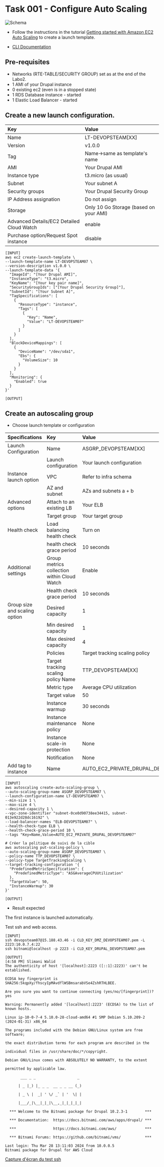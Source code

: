 # Task 001 - Configure Auto Scaling

![Schema](./img/CLD_AWS_INFA.PNG)

* Follow the instructions in the tutorial [Getting started with Amazon EC2 Auto Scaling](https://docs.aws.amazon.com/autoscaling/ec2/userguide/GettingStartedTutorial.html) to create a launch template.

* [CLI Documentation](https://docs.aws.amazon.com/cli/latest/reference/autoscaling/)

## Pre-requisites

* Networks (RTE-TABLE/SECURITY GROUP) set as at the end of the Labo2.
* 1 AMI of your Drupal instance
* 0 existing ec2 (even is in a stopped state)
* 1 RDS Database instance - started
* 1 Elastic Load Balancer - started

## Create a new launch configuration. 

|Key|Value|
|:--|:--|
|Name|LT-DEVOPSTEAM[XX]|
|Version|v1.0.0|
|Tag|Name->same as template's name|
|AMI|Your Drupal AMI|
|Instance type|t3.micro (as usual)|
|Subnet|Your subnet A|
|Security groups|Your Drupal Security Group|
|IP Address assignation|Do not assign|
|Storage|Only 10 Go Storage (based on your AMI)|
|Advanced Details/EC2 Detailed Cloud Watch|enable|
|Purchase option/Request Spot instance|disable|

```
[INPUT]
aws ec2 create-launch-template \
--launch-template-name LT-DEVOPSTEAM07 \
--version-description v1.0.0 \
--launch-template-data '{
  "ImageId": "[Your Drupal AMI]",
  "InstanceType": "t3.micro",
  "KeyName": "[Your key pair name]",
  "SecurityGroupIds": ["[Your Drupal Security Group]"],
  "SubnetId": "[Your Subnet A]",
  "TagSpecifications": [
    {
      "ResourceType": "instance",
      "Tags": [
        {
          "Key": "Name",
          "Value": "LT-DEVOPSTEAM07"
        }
      ]
    }
  ],
  "BlockDeviceMappings": [
    {
      "DeviceName": "/dev/sda1",
      "Ebs": {
        "VolumeSize": 10
      }
    }
  ],
  "Monitoring": {
    "Enabled": true
  }
}'

[OUTPUT]
```

## Create an autoscaling group

* Choose launch template or configuration

|Specifications|Key|Value|
|:--|:--|:--|
|Launch Configuration|Name|ASGRP_DEVOPSTEAM[XX]|
||Launch configuration|Your launch configuration|
|Instance launch option|VPC|Refer to infra schema|
||AZ and subnet|AZs and subnets a + b|
|Advanced options|Attach to an existing LB|Your ELB|
||Target group|Your target group|
|Health check|Load balancing health check|Turn on|
||health check grace period|10 seconds|
|Additional settings|Group metrics collection within Cloud Watch|Enable|
||Health check grace period|10 seconds|
|Group size and scaling option|Desired capacity|1|
||Min desired capacity|1|
||Max desired capacity|4|
||Policies|Target tracking scaling policy|
||Target tracking scaling policy Name|TTP_DEVOPSTEAM[XX]|
||Metric type|Average CPU utilization|
||Target value|50|
||Instance warmup|30 seconds|
||Instance maintenance policy|None|
||Instance scale-in protection|None|
||Notification|None|
|Add tag to instance|Name|AUTO_EC2_PRIVATE_DRUPAL_DEVOPSTEAM[XX]|

```
[INPUT]
aws autoscaling create-auto-scaling-group \
--auto-scaling-group-name ASGRP_DEVOPSTEAM07 \
--launch-configuration-name LT-DEVOPSTEAM07 \
--min-size 1 \
--max-size 4 \
--desired-capacity 1 \
--vpc-zone-identifier "subnet-0ce0d90738ee34415, subnet-013e922d28dc16192" \
--load-balancer-names "ELB-DEVOPSTEAM07" \
--health-check-type ELB \
--health-check-grace-period 10 \
--tags "Key=Name,Value=AUTO_EC2_PRIVATE_DRUPAL_DEVOPSTEAM07"

# Créer la politique de suivi de la cible
aws autoscaling put-scaling-policy \
--auto-scaling-group-name ASGRP_DEVOPSTEAM07 \
--policy-name TTP_DEVOPSTEAM07 \
--policy-type TargetTrackingScaling \
--target-tracking-configuration '{
  "PredefinedMetricSpecification": {
    "PredefinedMetricType": "ASGAverageCPUUtilization"
  },
  "TargetValue": 50,
  "InstanceWarmup": 30
}'

[OUTPUT]
```

* Result expected

The first instance is launched automatically.

Test ssh and web access.

```
[INPUT]
ssh devopsteam07@15.188.43.46 -i CLD_KEY_DMZ_DEVOPSTEAM07.pem -L 2223:10.0.7.4:22
ssh bitnami@localhost -p 2223 -i CLD_KEY_DRUPAL_DEVOPSTEAM07.pem

[OUTPUT]
[4:58 PM] Slimani Walid
The authenticity of host '[localhost]:2223 ([::1]:2223)' can't be established.

ECDSA key fingerprint is SHA256:5kqpXy/fhscyIpMAvdflWSBmsarabVSe4ZshRTHLBEE.

Are you sure you want to continue connecting (yes/no/[fingerprint])? yes

Warning: Permanently added '[localhost]:2223' (ECDSA) to the list of known hosts.

Linux ip-10-0-7-4 5.10.0-28-cloud-amd64 #1 SMP Debian 5.10.209-2 (2024-01-31) x86_64
 
The programs included with the Debian GNU/Linux system are free software;

the exact distribution terms for each program are described in the

individual files in /usr/share/doc/*/copyright.
 
Debian GNU/Linux comes with ABSOLUTELY NO WARRANTY, to the extent

permitted by applicable law.

       ___ _ _                   _

      | _ |_) |_ _ _  __ _ _ __ (_)

      | _ \ |  _| ' \/ _` | '  \| |

      |___/_|\__|_|_|\__,_|_|_|_|_|
 
  *** Welcome to the Bitnami package for Drupal 10.2.3-1        ***

  *** Documentation:  https://docs.bitnami.com/aws/apps/drupal/ ***

  ***                 https://docs.bitnami.com/aws/             ***

  *** Bitnami Forums: https://github.com/bitnami/vms/           ***

Last login: Thu Mar 28 13:11:03 2024 from 10.0.0.5
Bitnami package for Drupal for AWS Cloud
```
 [Capture d'écran du test ssh](./img/test_ssh.jpg)
